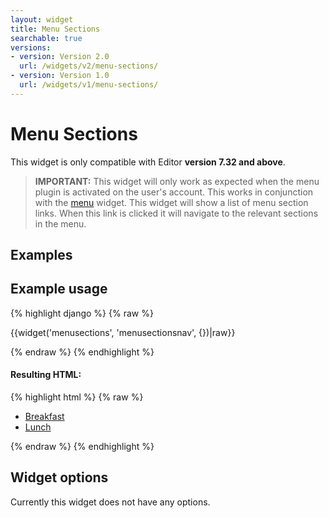 ```yaml
---
layout: widget
title: Menu Sections
searchable: true
versions:
- version: Version 2.0
  url: /widgets/v2/menu-sections/
- version: Version 1.0
  url: /widgets/v1/menu-sections/
---
```


# Menu Sections

This widget is only compatible with Editor **version 7.32 and above**.

> **IMPORTANT:** This widget will only work as expected when the menu plugin is activated on the user's account. This works in conjunction with the [menu](/widgets/v2/menu/) widget. This widget will show a list of menu section links. When this link is clicked it will navigate to the relevant sections in the menu.

## Examples

## Example usage

{% highlight django %}
{% raw %}

  {{widget('menusections', 'menusectionsnav', {})|raw}}

{% endraw %}
{% endhighlight %}

#### Resulting HTML:

{% highlight html %}
{% raw %}

<div id="page-zones__main-widgets__menusectionsWidget" data-name="menusections" class="widget  widget--zone-widget">
  <div class="bk-menusections  menusections  widget__menusections">
    <nav class="menusections-body  menusections__navigation-body">
      <ul class="menusections-list  menusections__navigation-list  js-menu-section-list">
        <li class="menusections-item  menusections__menusections-item">
          <a class="menu-item-name  menusections__item-name" href="#menu-section-373">Breakfast</a>
        </li>
        <li class="menusections-item  menusections__menusections-item">
          <a class="menu-item-name  menusections__item-name" href="#menu-section-374">Lunch</a>
        </li>
      </ul>
    </nav>
  </div>
</div>

{% endraw %}
{% endhighlight %}

## Widget options

Currently this widget does not have any options.
